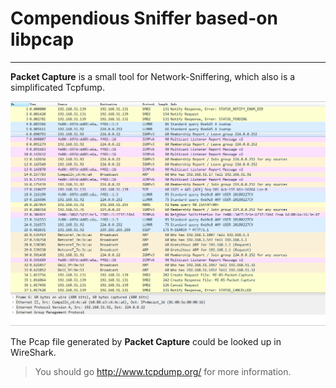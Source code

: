 # Compendious Sniffer based-on libpcap

------

**Packet Capture** is a small tool for Network-Sniffering, which also is a simplificated Tcpfump.

![data](https://github.com/KelvinTsoi/MI-05-Packet-Capture/blob/master/Attachment/WireShark.png)

The Pcap file generated by **Packet Capture** could be looked up in WireShark.

> You should go http://www.tcpdump.org/ for more information.
